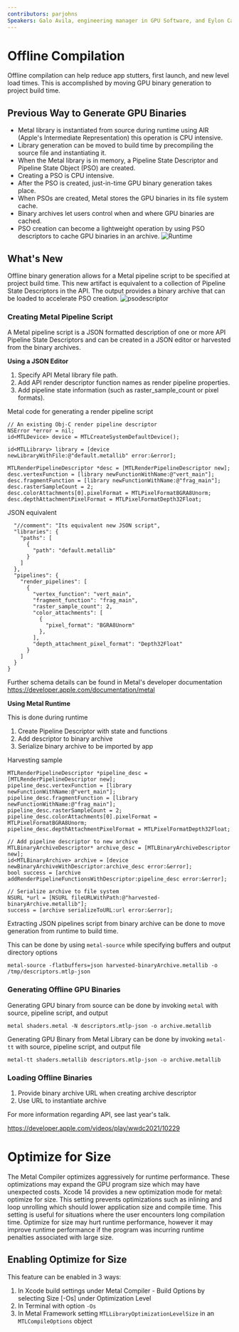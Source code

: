 ```yaml
---
contributors: parjohns
Speakers: Galo Avila, engineering manager in GPU Software, and Eylon Caspi.
---
```


# Offline Compilation
Offline compilation can help reduce app stutters, first launch, and new level load times. This is accomplished by moving GPU binary generation to project build time.

## Previous Way to Generate GPU Binaries
- Metal library is instantiated from source during runtime using AIR (Apple's Intermediate Representation) this operation is CPU intensive.
- Library generation can be moved to build time by precompiling the source file and instantiating it.
- When the Metal library is in memory, a Pipeline State Descriptor and Pipeline State Object (PSO) are created.
- Creating a PSO is CPU intensive.
- After the PSO is created, just-in-time GPU binary generation takes place.
- When PSOs are created, Metal stores the GPU binaries in its file system cache.
- Binary archives let users control when and where GPU binaries are cached.
- PSO creation can become a lightweight operation by using PSO descriptors to cache GPU binaries in an archive.
![Runtime][runtime]
## What's New
Offline binary generation allows for a Metal pipeline script to be specified at project build time. This new artifact is equivalent to a collection of Pipeline State Descriptors in the API. The output provides a binary archive that can be loaded to accelerate PSO creation.
![psodescriptor][psodescriptor]

### Creating Metal Pipeline Script
A Metal pipeline script is a JSON formatted description of one or more API Pipeline State Descriptors and can be created in a JSON editor or harvested from the binary archives.


**Using a JSON Editor**
1. Specify API Metal library file path.
2. Add API render descriptor function names as render pipeline properties.
3. Add pipeline state information (such as raster_sample_count or pixel formats).

Metal code for generating a render pipeline script
```
// An existing Obj-C render pipeline descriptor
NSError *error = nil;
id<MTLDevice> device = MTLCreateSystemDefaultDevice();

id<MTLLibrary> library = [device newLibraryWithFile:@"default.metallib" error:&error];

MTLRenderPipelineDescriptor *desc = [MTLRenderPipelineDescriptor new];
desc.vertexFunction = [library newFunctionWithName:@"vert_main"];
desc.fragmentFunction = [library newFunctionWithName:@"frag_main"];
desc.rasterSampleCount = 2;
desc.colorAttachments[0].pixelFormat = MTLPixelFormatBGRA8Unorm;
desc.depthAttachmentPixelFormat = MTLPixelFormatDepth32Float;
```

JSON equivalent
```{
  "//comment": "Its equivalent new JSON script",
  "libraries": {
    "paths": [
      {
        "path": "default.metallib"
      }
    ]
  },
  "pipelines": {
    "render_pipelines": [
      {
        "vertex_function": "vert_main",
        "fragment_function": "frag_main",
        "raster_sample_count": 2,
        "color_attachments": [
          {
            "pixel_format": "BGRA8Unorm"
          },
        ],
        "depth_attachment_pixel_format": "Depth32Float"
      }
    ]
  }
}
```
Further schema details can be found in Metal's developer documentation
https://developer.apple.com/documentation/metal

**Using Metal Runtime**

This is done during runtime
1. Create Pipeline Descriptor with state and functions
2. Add descriptor to binary archive
3. Serialize binary archive to be imported by app

Harvesting sample
```// Create pipeline descriptor
MTLRenderPipelineDescriptor *pipeline_desc = [MTLRenderPipelineDescriptor new];
pipeline_desc.vertexFunction = [library newFunctionWithName:@"vert_main"];
pipeline_desc.fragmentFunction = [library newFunctionWithName:@"frag_main"];
pipeline_desc.rasterSampleCount = 2;
pipeline_desc.colorAttachments[0].pixelFormat = MTLPixelFormatBGRA8Unorm;
pipeline_desc.depthAttachmentPixelFormat = MTLPixelFormatDepth32Float;

// Add pipeline descriptor to new archive
MTLBinaryArchiveDescriptor* archive_desc = [MTLBinaryArchiveDescriptor new];
id<MTLBinaryArchive> archive = [device newBinaryArchiveWithDescriptor:archive_desc error:&error];
bool success = [archive addRenderPipelineFunctionsWithDescriptor:pipeline_desc error:&error];

// Serialize archive to file system
NSURL *url = [NSURL fileURLWithPath:@"harvested-binaryArchive.metallib"];
success = [archive serializeToURL:url error:&error];
```

Extracting JSON pipelines script from binary archive can be done to move generation from runtime to build time.

This can be done by using `metal-source` while specifying buffers and output directory options

```metal-source -flatbuffers=json harvested-binaryArchive.metallib -o /tmp/descriptors.mtlp-json```

### Generating Offline GPU Binaries

Generating GPU binary from source can be done by invoking `metal` with source, pipeline script, and output

```metal shaders.metal -N descriptors.mtlp-json -o archive.metallib```

Generating GPU Binary from Metal Library can be done by invoking `metal-tt` with source, pipeline script, and output file

```metal-tt shaders.metallib descriptors.mtlp-json -o archive.metallib```

### Loading Offline Binaries
1. Provide binary archive URL when creating archive descriptor
2. Use URL to instantiate archive

For more information regarding API, see last year's talk.

https://developer.apple.com/videos/play/wwdc2021/10229

# Optimize for Size
The Metal Compiler optimizes aggressively for runtime performance. These optimizations may expand the GPU program size which may have unexpected costs. Xcode 14 provides a new optimization mode for metal: optimize for size. 
This setting prevents optimizations such as inlining and loop unrolling which should lower application size and compile time. This setting is useful for situations where the user encounters long compilation time. Optimize for size may hurt runtime performance, however it may improve runtime performance if the program was 
incurring runtime penalties associated with large size.

## Enabling Optimize for Size
This feature can be enabled in 3 ways:
1. In Xcode build settings under Metal Compiler - Build Options by selecting Size [-Os] under Optimization Level
2. In Terminal with option `-Os`
3. In Metal Framework setting `MTLLibraryOptimizationLevelSize` in an `MTLCompileOptions` object



[runtime]: ../../../images/notes/wwdc22/10102/runtime.JPG
[psodescriptor]: ../../../images/notes/wwdc22/10102/psodescriptor.JPG
